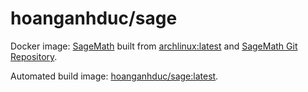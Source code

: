 # hoanganhduc/sage

Docker image: [SageMath](https://www.sagemath.org/) built from [archlinux:latest](https://hub.docker.com/_/archlinux) and [SageMath Git Repository](https://trac.sagemath.org/).

Automated build image: [hoanganhduc/sage:latest](https://hub.docker.com/r/hoanganhduc/sage/tags).
